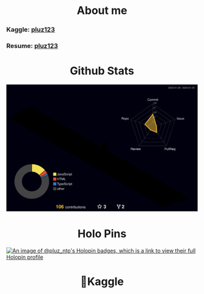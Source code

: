 <h1 align="center" >About me</h1>
<h3>Kaggle: <a href="https://www.kaggle.com/pluz123/competitions?tab=completed">  pluz123</a></h3>
<h3>Resume: <a href="https://drive.google.com/file/d/1-YWYrK72Trpe7KK1BuX6rwC-ptRZ3Qn2/view?usp=sharing">  pluz123</a></h3>
<h1 align="center" >Github Stats</h1>

![](./profile-3d-contrib/profile-night-rainbow.svg)

<h1 align="center">Holo Pins</h1>

[![An image of @pluz_ntp's Holopin badges, which is a link to view their full Holopin profile](https://holopin.me/pluz_ntp)](https://holopin.io/@pluz_ntp)
<h1 align="center">&#129497;Kaggle</h1>
<div align="center">
